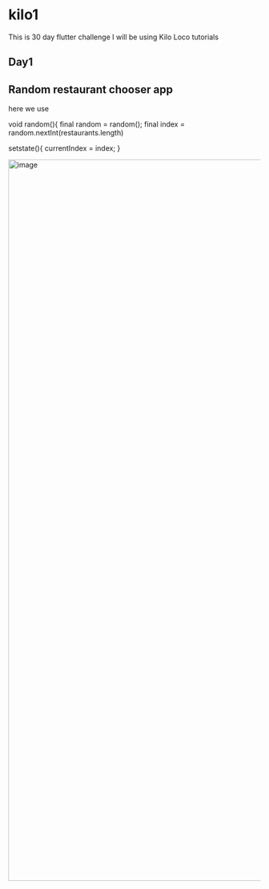 # kilo1

This is 30 day flutter challenge
I will be using Kilo Loco tutorials

## Day1 

## Random restaurant chooser app

here we use 

void random(){
final random = random();
final index = random.nextInt(restaurants.length)

setstate(){
currentIndex = index;
}

<img width="1440" alt="image" src="https://user-images.githubusercontent.com/60324587/178415206-bba21197-29a2-47bd-bef0-598cb33ec7e6.png">
